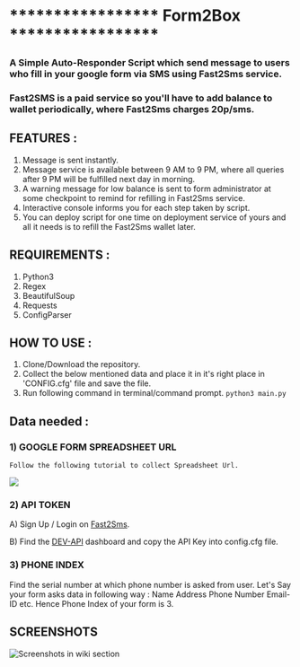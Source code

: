 # ***************** Form2Box ***************** 
### A Simple Auto-Responder Script which send message to users who fill in your google form via SMS using Fast2Sms service.
### Fast2SMS is a paid service so you'll have to add balance to wallet periodically, where Fast2Sms charges 20p/sms.



## FEATURES :
  1) Message is sent instantly.
  2) Message service is available between 9 AM to 9 PM, where all queries after 9 PM will be fulfilled next day in morning.
  3) A warning message for low balance is sent to form administrator at some checkpoint to remind for refilling in Fast2Sms service.
  4) Interactive console informs you for each step taken by script.
  5) You can deploy script for one time on deployment service of yours and all it needs is to refill the Fast2Sms wallet later.

## REQUIREMENTS :
  1) Python3
  2) Regex
  3) BeautifulSoup
  4) Requests
  5) ConfigParser

## HOW TO USE :
  1) Clone/Download the repository.
  2) Collect the below mentioned data and place it in it's right place in 'CONFIG.cfg' file and save the file.
  3) Run following command in terminal/command prompt.
      `python3 main.py`

## Data needed :
### 1) GOOGLE FORM SPREADSHEET URL
    Follow the following tutorial to collect Spreadsheet Url.

![](https://user-images.githubusercontent.com/34307370/62410481-b15f8700-b5d5-11e9-911e-5c774134fc0a.gif)

### 2) API TOKEN 
  A) Sign Up / Login on [Fast2Sms](www.fast2sms.com).
  
  B) Find the [DEV-API](https://www.fast2sms.com/dashboard/dev-api) dashboard and copy the API Key into config.cfg file.
  
### 3) PHONE INDEX
  Find the serial number at which phone number is asked from user. Let's Say your form asks data in following way :
      Name
      Address
      Phone Number
      Email-ID
      etc.
  Hence Phone Index of your form is 3.


## SCREENSHOTS
![Screenshots in wiki section](https://github.com/RoyalEagle73/Form2Box/wiki/SCREENSHOTS)
